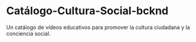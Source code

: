 # Catálogo-Cultura-Social-bcknd
Un catálogo de vídeos educativos para promover la cultura ciudadana y la conciencia social.
